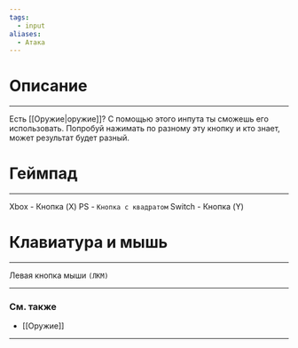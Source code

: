 ```yaml
---
tags:
  - input
aliases:
  - Атака
---
```

# Описание
___
Есть [[Оружие|оружие]]? С помощью этого инпута ты сможешь его использовать. Попробуй нажимать по разному эту кнопку и кто знает, может результат будет разный. 
# Геймпад
___
Xbox - Кнопка (X)
PS - `Кнопка с квадратом`
Switch - Кнопка (Y)
# Клавиатура и мышь
___
Левая кнопка мыши `(ЛКМ)`
___
### См. также
- [[Оружие]]
___